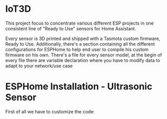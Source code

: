# IoT3D
This project focus to concentrate various different ESP projects in one consistent line of "Ready to Use" sensors for Home Assistant.

Every sensor is 3D printed and shipped with a Tasmota custom firmware, Ready to Use.
Additionally, there's a section containing all the different configurations for ESPHome to help end user to compile his custom firmware on his own.
There's a file for every sensor model, at the begin of every file there are variable declaration where you have to modify data to adapt to your network/use case

# ESPHome Installation - Ultrasonic Sensor
First of all we have to customize the code:
